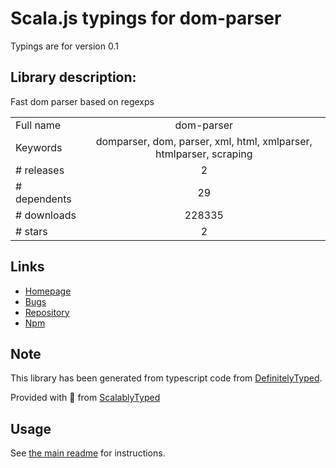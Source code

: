
# Scala.js typings for dom-parser

Typings are for version 0.1

## Library description:
Fast dom parser based on regexps

|                    |                 |
| ------------------ | :-------------: |
| Full name          | dom-parser |
| Keywords           | domparser, dom, parser, xml, html, xmlparser, htmlparser, scraping |
| # releases         | 2 |
| # dependents       | 29 |
| # downloads        | 228335 |
| # stars            | 2 |

## Links
- [Homepage](https://github.com/ershov-konst/dom-parser#readme)
- [Bugs](https://github.com/ershov-konst/dom-parser/issues)
- [Repository](https://github.com/ershov-konst/dom-parser)
- [Npm](https://www.npmjs.com/package/dom-parser)
    


## Note
This library has been generated from typescript code from [DefinitelyTyped](https://definitelytyped.org).

Provided with :purple_heart: from [ScalablyTyped](https://github.com/oyvindberg/ScalablyTyped)

## Usage
See [the main readme](../../readme.md) for instructions.


